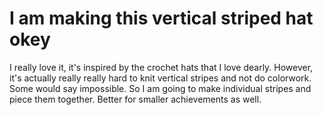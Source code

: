 
# I am making this vertical striped hat okey

I really love it, it's inspired by the crochet hats that I love dearly. However, it's actually really really hard to knit vertical stripes and not do colorwork. Some would say impossible. So I am going to make individual stripes and piece them together. Better for smaller achievements as well.